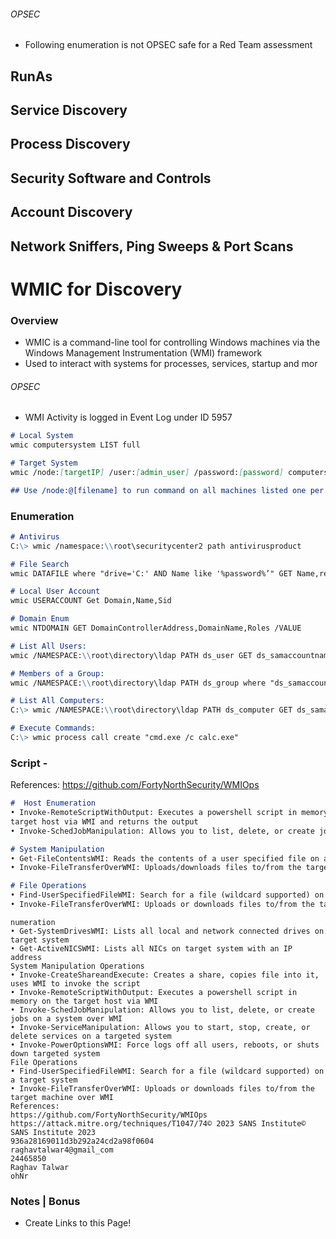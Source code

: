 
###### OPSEC
- Following enumeration is not OPSEC safe for a Red Team assessment
## RunAs


## Service Discovery



## Process Discovery



## Security Software and Controls



## Account Discovery 



## Network Sniffers, Ping Sweeps & Port Scans



# WMIC for Discovery
### Overview
- WMIC is a command-line tool for controlling Windows machines via the Windows Management Instrumentation (WMI) framework
- Used to interact with systems for processes, services, startup and mor
###### OPSEC
- WMI Activity is logged in Event Log under ID 5957
```markdown
# Local System
wmic computersystem LIST full

# Target System
wmic /node:[targetIP] /user:[admin_user] /password:[password] computersystem LIST full

## Use /node:@[filename] to run command on all machines listed one per line in filename
```
### Enumeration
```markdown
# Antivirus
C:\> wmic /namespace:\\root\securitycenter2 path antivirusproduct

# File Search
wmic DATAFILE where "drive='C:' AND Name like '%password%’" GET Name,readable,size /VALUE

# Local User Account
wmic USERACCOUNT Get Domain,Name,Sid

# Domain Enum
wmic NTDOMAIN GET DomainControllerAddress,DomainName,Roles /VALUE

# List All Users:
wmic /NAMESPACE:\\root\directory\ldap PATH ds_user GET ds_samaccountname

# Members of a Group:
wmic /NAMESPACE:\\root\directory\ldap PATH ds_group where "ds_samaccountname='Domain Admins'" Get ds_member /Value

# List All Computers:
C:\> wmic /NAMESPACE:\\root\directory\ldap PATH ds_computer GET ds_samaccountname

# Execute Commands:
C:\> wmic process call create "cmd.exe /c calc.exe"
```

### Script - 
References: https://github.com/FortyNorthSecurity/WMIOps
```markdown
#  Host Enumeration
• Invoke-RemoteScriptWithOutput: Executes a powershell script in memory on the
target host via WMI and returns the output
• Invoke-SchedJobManipulation: Allows you to list, delete, or create jobs on a system 

# System Manipulation
• Get-FileContentsWMI: Reads the contents of a user specified file on a target system
• Invoke-FileTransferOverWMI: Uploads/downloads files to/from the target machine

# File Operations
• Find-UserSpecifiedFileWMI: Search for a file (wildcard supported) on a target system
• Invoke-FileTransferOverWMI: Uploads or downloads files to/from the target machine 
```

```
numeration
• Get-SystemDrivesWMI: Lists all local and network connected drives on target system
• Get-ActiveNICSWMI: Lists all NICs on target system with an IP address
System Manipulation Operations
• Invoke-CreateShareandExecute: Creates a share, copies file into it, uses WMI to invoke the script
• Invoke-RemoteScriptWithOutput: Executes a powershell script in memory on the target host via WMI
• Invoke-SchedJobManipulation: Allows you to list, delete, or create jobs on a system over WMI
• Invoke-ServiceManipulation: Allows you to start, stop, create, or delete services on a targeted system
• Invoke-PowerOptionsWMI: Force logs off all users, reboots, or shuts down targeted system
File Operations
• Find-UserSpecifiedFileWMI: Search for a file (wildcard supported) on a target system
• Invoke-FileTransferOverWMI: Uploads or downloads files to/from the target machine over WMI
References:
https://github.com/FortyNorthSecurity/WMIOps
https://attack.mitre.org/techniques/T1047/74© 2023 SANS Institute© SANS Institute 2023
936a28169011d3b292a24cd2a98f0604
raghavtalwar4@gmail_com
24465850
Raghav Talwar
ohNr
```
### Notes | Bonus
- Create Links to this Page!

